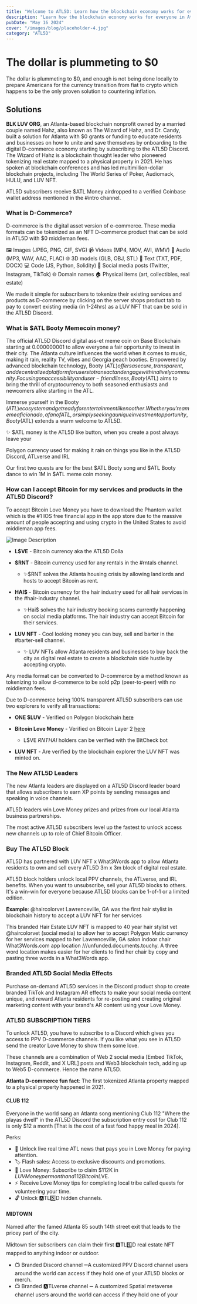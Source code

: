 ```yaml
---
title: "Welcome to ATL5D: Learn how the blockchain economy works for everyone in Atlanta"
description: "Learn how the blockchain economy works for everyone in Atlanta"
pubDate: "May 16 2024"
cover: "/images/blog/placeholder-4.jpg"
category: "ATL5D"
---
```


# The dollar is plummeting to $0

The dollar is plummeting to $0, and enough is not being done locally to prepare Americans for the currency transition from fiat to crypto which happens to be the only proven solution to countering inflation. 

## Solutions

**BLK LUV ORG**, an Atlanta-based blockchain nonprofit owned by a married couple named Hahz, also known as The Wizard of Hahz, and Dr. Candy, built a solution for Atlanta with $0 grants or funding to educate residents and businesses on how to unite and save themselves by onboarding to the digital D-commerce economy starting by subscribing to the ATL5D Discord. The Wizard of Hahz is a blockchain thought leader who pioneered tokenizing real estate mapped to a physical property in 2021. He has spoken at blockchain conferences and has led multimillion-dollar blockchain projects, including The World Series of Poker, Audiomack, HULU, and LUV NFT.

ATL5D subscribers receive $ATL Money airdropped to a verified Coinbase wallet address mentioned in the #intro channel.  

### What is D-Commerce?

D-commerce is the digital asset version of e-commerce. These media formats can be tokenized as an NFT D-commerce product
that can be sold in ATL5D with $0 middleman fees.

🖼️ Images (JPEG, PNG, GIF, SVG)
📹 Videos (MP4, MOV, AVI, WMV)
🎵 Audio (MP3, WAV, AAC, FLAC)
🌐 3D models (GLB, OBJ, STL)
📄 Text (TXT, PDF, DOCX)
💻 Code (JS, Python, Solidity)
📱 Social media posts (Twitter, Instagram, TikTok)
🌐 Domain names
🏠 Physical items (art, collectibles, real estate)

We made it simple for subscribers to tokenize their existing services and products as D-commerce by clicking on the server
shops product tab to pay to convert existing media (in 1-24hrs) as a LUV NFT that can be sold in the ATL5D Discord.

### What is $ATL Booty Memecoin money?

The official ATL5D Discord digital ass-et meme coin on Base Blockchain starting at 0.000000001 to allow everyone a fair opportunity to invest in their city. The Atlanta culture influences the world when it comes to music, making it rain, reality TV, vibes and Georgia peach booties. Empowered by advanced blockchain technology, Booty ($ATL) offers a secure, transparent, and decentralized platform for users to transact and engage within a lively community. Focusing on accessibility and user-friendliness, Booty($ATL) aims to bring the thrill of cryptocurrency to both seasoned enthusiasts and newcomers alike starting in the ATL.

Immerse yourself in the Booty ($ATL) ecosystem and get ready for entertainment like no other. Whether you’re a meme aficionado, a fan of ATL, or simply seeking a unique investment opportunity, Booty ($ATL) extends a warm welcome to ATL5D.

✨ $ATL money is the ATL5D like button, when you create a post always leave your 

Polygon currency used for making it rain on things you like in the ATL5D Discord, ATLverse and IRL

Our first two quests are for the best $ATL Booty song and $ATL Booty dance to win 1M in $ATL meme coin money.


### How can I accept Bitcoin for my services and products in the ATL5D Discord?

To accept Bitcoin Love Money you have to download the Phantom wallet which is the #1 IOS free financial app in the app store due to the massive amount of people accepting and using crypto in the United States to avoid middleman app fees.

![Image Description](https://media.licdn.com/dms/image/D4E12AQERNrTrBRsjkw/article-inline_image-shrink_1000_1488/0/1716833335826?e=1722470400&v=beta&t=3iaHmTOyLeeQYdDlvzYTG6AxIMwJxbwMXKnA99h6MZs)

- **L$VE** - Bitcoin currency aka the ATL5D Dolla
  
- **$RNT** - Bitcoin currency used for any rentals in the #rntals channel.
  - ✨$RNT solves the Atlanta housing crisis by allowing landlords and hosts to accept Bitcoin as rent.
  
- **HAI$** - Bitcoin currency for the hair industry used for all hair services in the #hair-industry channel.
  - ✨Hai$ solves the hair industry booking scams currently happening on social media platforms. The hair industry can accept Bitcoin for their services.
  
- **LUV NFT** - Cool looking money you can buy, sell and barter in the #barter-sell channel.
  - ✨ LUV NFTs allow Atlanta residents and businesses to buy back the city as digital real estate to create a blockchain side hustle by accepting crypto.

Any media format can be converted to D-commerce by a method known as tokenizing to allow d-commerce to be sold p2p (peer-to-peer) with no middleman fees.

Due to D-commerce being 100% transparent ATL5D subscribers can use two explorers to verify all transactions:

- **ONE $LUV** - Verified on Polygon blockchain [here](https://polygonscan.com/)
  
- **Bitcoin Love Money** - Verified on Bitcoin Layer 2 [here](https://ordinals.luvnft.com)
  - L$VE $RNT HAI$ holders can be verified with the BitCheck bot
  
- **LUV NFT** - Are verified by the blockchain explorer the LUV NFT was minted on.

### The New ATL5D Leaders

The new Atlanta leaders are displayed on a ATL5D Discord leader board that allows subscribers to earn XP points by sending messages and speaking in voice channels.

ATL5D leaders win Love Money prizes and prizes from our local Atlanta business partnerships.

The most active ATL5D subscribers level up the fastest to unlock access new channels up to role of Chief Bitcoin Officer.

### Buy The ATL5D Block

ATL5D has partnered with LUV NFT x What3Words app to allow Atlanta residents to own and sell every ATL5D 3m x 3m block of digital real estate. 

ATL5D block holders unlock local PPV channels, the ATLverse, and IRL benefits. When you want to unsubscribe, sell your ATL5D blocks to others. It's a win-win for everyone because ATL5D blocks can be 1-of-1 or a limited edition.

**Example**: @haircolorvet Lawrenceville, GA was the first hair stylist in blockchain history to accept a LUV NFT for her services

This branded Hair Estate LUV NFT is mapped to 40 year hair stylist vet @haircolorvet (social media) to allow her to accept Polygon Matic currency for her services mapped to her Lawrenceville, GA salon indoor chair What3Words.com app location ///unfunded.documents.touchy. A three word location makes easier for her clients to find her chair by copy and pasting three words in a What3Words app.

### Branded ATL5D Social Media Effects

Purchase on-demand ATL5D services in the Discord product shop to create branded TikTok and Instagram AR effects to make your social media content unique, and reward Atlanta residents for re-posting and creating original marketing content with your brand's AR content using your Love Money.

### ATL5D SUBSCRIPTION TIERS

To unlock ATL5D, you have to subscribe to a Discord which gives you access to PPV D-commerce channels. If you like what you see in ATL5D send the creator Love Money to show them some love. 

These channels are a combination of Web 2 social media [Embed TikTok, Instagram, Reddit, and X URL] posts and Web3 blockchain tech, adding up to Web5 D-commerce. Hence the name ATL5D.

**Atlanta D-commerce fun fact**: The first tokenized Atlanta property mapped to a physical property happened in 2021. 

#### CLUB 112

Everyone in the world sang an Atlanta song mentioning Club 112 "Where the playas dwell" in the ATL5D Discord the subscription entry cost for Club 112 is only $12 a month [That is the cost of a fast food happy meal in 2024].

Perks:

- 📰 Unlock live real time ATL news that pays you in Love Money for paying attention.
- 🏷️ Flash sales: Access to exclusive discounts and promotions.
- 🫶 Love Money: Subscribe to claim $112K in $LUV Money per month and 112 Bitcoin L$VE.
- ⚡ Receive Love Money tips for completing local tribe called quests for volunteering your time.
- 🔓 Unlock 🅰️TL5️⃣D hidden channels.

#### MIDTOWN

Named after the famed Atlanta 85 south 14th street exit that leads to the pricey part of the city.

Midtown tier subscribers can claim their first 🅰️TL5️⃣D real estate NFT mapped to anything indoor or outdoor.

- 📺 Branded Discord channel ➖A customized PPV Discord channel users around the world can access if they hold one of your ATL5D blocks or merch.
- 📺 Branded 🅰TLverse channel ➖ A customized Spatial metaverse channel users around the world can access if they hold one of your

